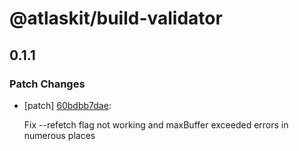 # @atlaskit/build-validator

## 0.1.1
### Patch Changes

- [patch] [60bdbb7dae](https://bitbucket.org/atlassian/atlaskit-mk-2/commits/60bdbb7dae):

  Fix --refetch flag not working and maxBuffer exceeded errors in numerous places
